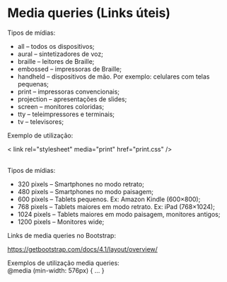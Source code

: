# Media queries (Links úteis)

Tipos de mídias:<br/>

- all – todos os dispositivos;<br/>
- aural – sintetizadores de voz;<br/>
- braille – leitores de Braille;<br/>
- embossed – impressoras de Braille;<br/>
- handheld – dispositivos de mão. Por exemplo: celulares com telas pequenas;<br/>
- print – impressoras convencionais;<br/>
- projection – apresentações de slides;<br/>
- screen – monitores coloridas;<br/>
- tty – teleimpressores e terminais;<br/>
- tv – televisores;<br/>

Exemplo de utilização:<br/>

< link rel="stylesheet" media="print" href="print.css" />

<br/>Tipos de mídias:<br/>

- 320 pixels – Smartphones no modo retrato;<br/>
- 480 pixels – Smartphones no modo paisagem;<br/>
- 600 pixels – Tablets pequenos. Ex: Amazon Kindle (600×800);<br/>
- 768 pixels – Tablets maiores em modo retrato. Ex: iPad (768×1024);<br/>
- 1024 pixels – Tablets maiores em modo paisagem, monitores antigos;<br/>
- 1200 pixels – Monitores wide;<br/>

Links de media queries no Bootstrap:<br/>

https://getbootstrap.com/docs/4.1/layout/overview/<br/>

Exemplos de utilização media queries:<br/>
@media (min-width: 576px) { ... }